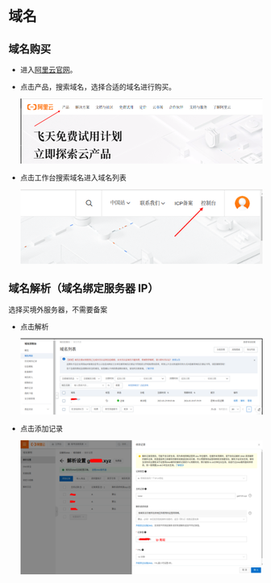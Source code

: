 # 域名

## 域名购买

- 进入[阿里云官网](https://www.aliyun.com/)。

- 点击产品，搜索域名，选择合适的域名进行购买。

    ![yuming-search](./images/yuming-search.png)

- 点击工作台搜索域名进入域名列表

    ![](./images/gongzuotai.png)


## 域名解析（域名绑定服务器 IP）

选择买境外服务器，不需要备案

- 点击解析

    ![](./images/yu_ming_lie_biao.png)

- 点击添加记录

    ![](./images/tian_jia_ji_lu.png)
